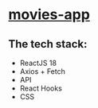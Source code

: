 #  [movies-app](https://candid-sunflower-0fb9d9.netlify.app)

## The tech stack:
- ReactJS 18 
- Axios + Fetch 
- API
- React Hooks 
- CSS 

